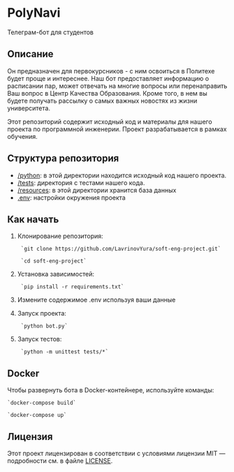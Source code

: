 # PolyNavi

Телеграм-бот для студентов

## Описание

Он предназначен для первокурсников - с ним освоиться в Политехе будет проще и интереснее. Наш бот предоставляет информацию о расписании пар, может отвечать на многие вопросы или перенаправить Ваш вопрос в Центр Качества Образования. Кроме того, в нем вы будете получать рассылку о самых важных новостях из жизни университета.

Этот репозиторий содержит исходный код и материалы для нашего проекта по программной инженерии. Проект разрабатывается в рамках обучения.

## Структура репозитория

- [/python](/python): в этой директории находится исходный код нашего проекта.
- [/tests](/tests): директория с тестами нашего кода.
- [/resources](/resources): в этой директории хранится база данных
- [.env](.env): настройки окружения проекта
## Как начать

1. Клонирование репозитория:
    
        `git clone https://github.com/LavrinovYura/soft-eng-project.git`
   
        `cd soft-eng-project`
    

3. Установка зависимостей:
    
        `pip install -r requirements.txt`

4. Измените содержимое .env используя ваши данные


5. Запуск проекта:
    
        `python bot.py`
    

6. Запуск тестов:
    
        `python -m unittest tests/*`

## Docker    
Чтобы развернуть бота в Docker-контейнере, используйте команды:

    `docker-compose build`

    `docker-compose up`
## Лицензия

Этот проект лицензирован в соответствии с условиями лицензии MIT — подробности см. в файле [LICENSE](LICENSE).
